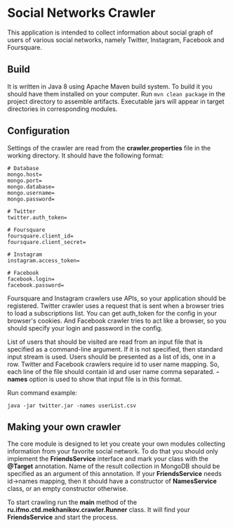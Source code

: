 # Social Networks Crawler
This application is intended to collect information about social graph of users of various social networks, namely Twitter, Instagram, Facebook and Foursquare.

## Build
It is written in Java 8 using Apache Maven build system. To build it you should have them installed on your computer. Run ```mvn clean package``` in the project directory to assemble artifacts. Executable jars will appear in target directories in corresponding modules.

## Configuration
Settings of the crawler are read from the __crawler.properties__ file in the working directory. It should have the following format:
```properties
# Database
mongo.host=
mongo.port=
mongo.database=
mongo.username=
mongo.password=

# Twitter
twitter.auth_token=

# Foursquare
foursquare.client_id=
foursquare.client_secret=

# Instagram
instagram.access_token=

# Facebook
facebook.login=
facebook.password=
```

Foursquare and Instagram crawlers use APIs, so your application should be registered. Twitter crawler uses a request that is sent when a browser tries to load a subscriptions list. You can get auth_token for the config in your browser's cookies. And Facebook crawler tries to act like a browser, so you should specify your login and password in the config.

List of users that should be visited are read from an input file that is specified as a command-line argument. If it is not specified, then standard input stream is used. Users should be presented as a list of ids, one in a row. Twitter and Facebook crawlers require id to user name mapping. So, each line of the file should contain id and user name comma separated. __-names__ option is used to show that input file is in this format.

Run command example:

```java -jar twitter.jar -names userList.csv```

## Making your own crawler
The core module is designed to let you create your own modules collecting information from your favorite social network. To do that you should only implement the __FriendsService__ interface and mark your class with the __@Target__ annotation. Name of the result collection in MongoDB should be specified as an argument of this annotation. If your __FriendsService__ needs id->names mapping, then it should have a constructor of __NamesService__ class, or an empty constructor otherwise.

To start crawling run the __main__ method of the __ru.ifmo.ctd.mekhanikov.crawler.Runner__ class. It will find your __FriendsService__ and start the process.
